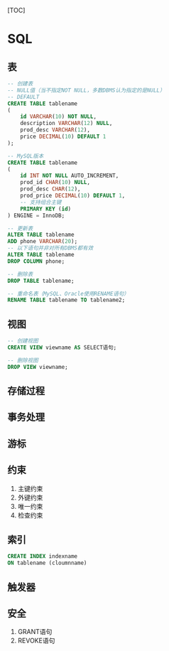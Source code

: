 [TOC]

# SQL

## 表

```sql
-- 创建表
-- NULL值（当不指定NOT NULL，多数DBMS认为指定的是NULL）
-- DEFAULT
CREATE TABLE tablename
(
    id VARCHAR(10) NOT NULL,
    description VARCHAR(12) NULL,
    prod_desc VARCHAR(12),
    price DECIMAL(10) DEFAULT 1
);

-- MySQL版本
CREATE TABLE tablename
(
    id INT NOT NULL AUTO_INCREMENT,
    prod_id CHAR(10) NULL,
    prod_desc CHAR(12),
    prod_price DECIMAL(10) DEFAULT 1,
    -- 支持组合主键
    PRIMARY KEY (id)
) ENGINE = InnoDB;

-- 更新表
ALTER TABLE tablename
ADD phone VARCHAR(20);
-- 以下语句并非对所有DBMS都有效
ALTER TABLE tablename
DROP COLUMN phone;

-- 删除表
DROP TABLE tablename;

-- 重命名表（MySQL、Oracle使用RENAME语句）
RENAME TABLE tablename TO tablename2;
```

## 视图

```sql
-- 创建视图
CREATE VIEW viewname AS SELECT语句;

-- 删除视图
DROP VIEW viewname;
```

## 存储过程

## 事务处理

## 游标

## 约束

1. 主键约束
2. 外键约束
3. 唯一约束
4. 检查约束

## 索引

```sql
CREATE INDEX indexname
ON tablename (cloumnname)
```

## 触发器

## 安全

1. GRANT语句
2. REVOKE语句
